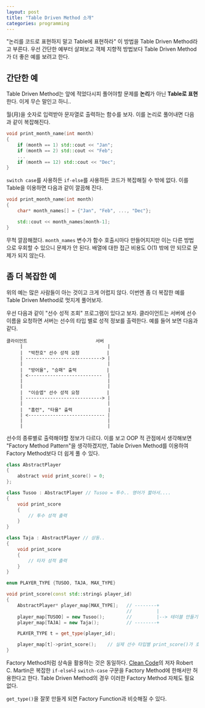 ```yaml
---
layout: post
title: "Table Driven Method 소개"
categories: programming
---
```


"논리를 코드로 표현하지 말고 Table에 표현하라" 이 방법을 Table Driven Method라고 부른다. 우선 간단한 예부터 살펴보고 객체 지향적 방법보다 Table Driven Method가 더 좋은 예를 보려고 한다.

## 간단한 예

Table Driven Method는 앞에 적었다시피 풀어야할 문제를 **논리**가 아닌 **Table로 표현**한다. 이게 무슨 말인고 하니..

월(月)을 숫자로 입력받아 문자열로 출력하는 함수를 보자. 이를 논리로 풀어내면 다음과 같이 복잡해진다.

```cpp
void print_month_name(int month)
{
    if (month == 1) std::cout << "Jan";
    if (month == 2) std::cout << "Feb";
    ...
    if (month == 12) std::cout << "Dec";
}
```

`switch case`를 사용하든 `if-else`를 사용하든 코드가 복잡해질 수 밖에 없다. 이를 Table을 이용하면 다음과 같이 깔끔해 진다.

```cpp
void print_month_name(int month)
{
    char* month_names[] = {"Jan", "Feb", ..., "Dec"};

    std::cout << month_names[month-1];
}
```

무척 깔끔해졌다. `month_names` 변수가 함수 호출시마다 만들어지지만 이는 다른 방법으로 우회할 수 있으니 문제가 안 된다. 배열에 대한 접근 비용도 O(1) 밖에 안 되므로 문제가 되지 않는다.

## 좀 더 복잡한 예

위의 예는 많은 사람들이 아는 것이고 크게 어렵지 않다. 이번엔 좀 더 복잡한 예를 Table Driven Method로 멋지게 풀어보자.

우선 다음과 같이 "선수 성적 조회" 프로그램이 있다고 보자. 클라이언트는 서버에 선수 이름을 요청하면 서버는 선수의 타입 별로 성적 정보를 출력한다. 예를 들어 보면 다음과 같다.

```
클라이언트                         서버
     |                               |
     |  "박찬호" 선수 성적 요청          |
     | ----------------------------> |
     |                               |
     |  "방어율", "승패" 출력           |
     | <---------------------------  |
     |                               |
     |                               |
     |  "이승엽" 선수 성적 요청          |
     | ----------------------------> |
     |                               |
     |  "홈런", "타율" 출력             |
     | <---------------------------- |
     |                               |
     |                               |
```

선수의 종류별로 출력해야할 정보가 다르다. 이를 보고 OOP 적 관점에서 생각해보면 "Factory Method Pattern"을 생각하겠지만, Table Driven Method를 이용하여 Factory Method보다 더 쉽게 풀 수 있다.


```cpp
class AbstractPlayer
{
    abstract void print_score() = 0;
};

class Tusoo : AbstractPlayer // Tusoo = 투수.. 영어가 짧아서....
{
    void print_score
    {
        // 투수 성적 출력
    }
}

class Taja : AbstractPlayer // 상동..
{
    void print_score
    {
        // 타자 성적 출력
    }
}

enum PLAYER_TYPE {TUSOO, TAJA, MAX_TYPE}

void print_score(const std::string& player_id)
{
    AbstractPlayer* player_map[MAX_TYPE];   // --------+
                                            //         |
    player_map[TUSOO] = new Tusoo();        //         |--> 테이블 만들기
    player_map[TAJA] = new Taja();          // --------+

    PLAYER_TYPE t = get_type(player_id);

    player_map[t]->print_score();    // 실제 선수 타입별 print_score()가 호출됨
}
```

Factory Method처럼 상속을 활용하는 것은 동일하다. [Clean Code][1]의 저자 Robert C. Martin은 복잡한 `if-else`나 `switch-case` 구문을 Factory Method에 한해서만 허용한다고 한다. Table Driven Method의 경우 이러한 Factory Method 자체도 필요없다.

`get_type()`을 잘못 만들게 되면 Factory Function과 비슷해질 수 있다.

[1]: http://www.yes24.com/24/goods/11681152
